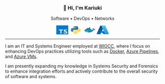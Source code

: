 <h3 align="center">👋 Hi, I'm Kariuki</h3>

<p align="center">
  <span>Software</span> •
  <span>DevOps</span> •
  <span>Networks</span>
</p>

<div style="display: inline_block" align="center">
  <img align="center" alt="typescript" height="30" width="40" src="https://raw.githubusercontent.com/devicons/devicon/master/icons/typescript/typescript-original.svg" />
  <img align="center" alt="dart" height="30" width="40" src="https://raw.githubusercontent.com/devicons/devicon/master/icons/python/python-original.svg">
  <img align="center" alt="flutter" height="30" width="40" src="https://raw.githubusercontent.com/devicons/devicon/master/icons/docker/docker-original.svg">
  <img align="center" alt="flutter" height="30" width="40" src="https://raw.githubusercontent.com/devicons/devicon/master/icons/azure/azure-original.svg">
</div>

---

I am an IT and Systems Engineer employed at [WIOCC](https://www.wiocc.net), where I focus on enhancing DevOps practices utilizing tools such as [Docker](https://www.docker.com), [Azure Pipelines](https://www.azure.com), and [Azure VMs](https://www.azure.com).

I am presently expanding my knowledge in Systems Security and Forensics to enhance integration efforts and actively contribute to the overall security of software and systems.
